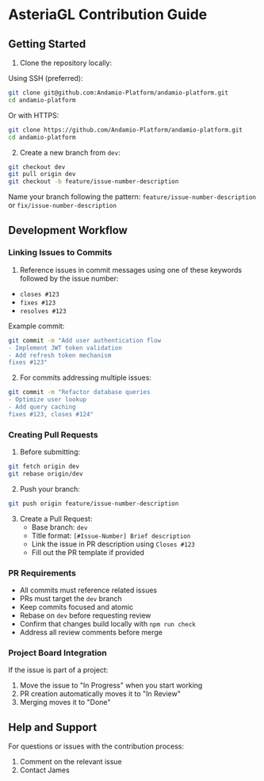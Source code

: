 # AsteriaGL Contribution Guide

## Getting Started

1. Clone the repository locally:

Using SSH (preferred):

```bash
git clone git@github.com:Andamio-Platform/andamio-platform.git
cd andamio-platform
```

Or with HTTPS:

```bash
git clone https://github.com/Andamio-Platform/andamio-platform.git
cd andamio-platform
```

2. Create a new branch from `dev`:

```bash
git checkout dev
git pull origin dev
git checkout -b feature/issue-number-description
```

Name your branch following the pattern: `feature/issue-number-description` or `fix/issue-number-description`

## Development Workflow

### Linking Issues to Commits

1. Reference issues in commit messages using one of these keywords followed by the issue number:

- `closes #123`
- `fixes #123`
- `resolves #123`

Example commit:

```bash
git commit -m "Add user authentication flow
- Implement JWT token validation
- Add refresh token mechanism
fixes #123"
```

2. For commits addressing multiple issues:

```bash
git commit -m "Refactor database queries
- Optimize user lookup
- Add query caching
fixes #123, closes #124"
```

### Creating Pull Requests

1. Before submitting:

```bash
git fetch origin dev
git rebase origin/dev
```

2. Push your branch:

```bash
git push origin feature/issue-number-description
```

3. Create a Pull Request:
   - Base branch: `dev`
   - Title format: `[#Issue-Number] Brief description`
   - Link the issue in PR description using `Closes #123`
   - Fill out the PR template if provided

### PR Requirements

- All commits must reference related issues
- PRs must target the `dev` branch
- Keep commits focused and atomic
- Rebase on `dev` before requesting review
- Confirm that changes build locally with `npm run check`
- Address all review comments before merge

### Project Board Integration

If the issue is part of a project:

1. Move the issue to "In Progress" when you start working
2. PR creation automatically moves it to "In Review"
3. Merging moves it to "Done"

## Help and Support

For questions or issues with the contribution process:

1. Comment on the relevant issue
2. Contact James
